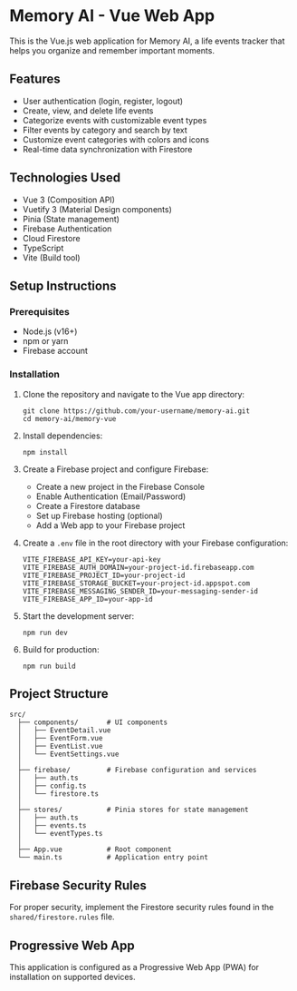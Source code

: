 # Memory AI - Vue Web App

This is the Vue.js web application for Memory AI, a life events tracker that helps you organize and remember important moments.

## Features

- User authentication (login, register, logout)
- Create, view, and delete life events
- Categorize events with customizable event types
- Filter events by category and search by text
- Customize event categories with colors and icons
- Real-time data synchronization with Firestore

## Technologies Used

- Vue 3 (Composition API)
- Vuetify 3 (Material Design components)
- Pinia (State management)
- Firebase Authentication
- Cloud Firestore
- TypeScript
- Vite (Build tool)

## Setup Instructions

### Prerequisites

- Node.js (v16+)
- npm or yarn
- Firebase account

### Installation

1. Clone the repository and navigate to the Vue app directory:
   ```
   git clone https://github.com/your-username/memory-ai.git
   cd memory-ai/memory-vue
   ```

2. Install dependencies:
   ```
   npm install
   ```

3. Create a Firebase project and configure Firebase:
   - Create a new project in the Firebase Console
   - Enable Authentication (Email/Password)
   - Create a Firestore database
   - Set up Firebase hosting (optional)
   - Add a Web app to your Firebase project

4. Create a `.env` file in the root directory with your Firebase configuration:
   ```
   VITE_FIREBASE_API_KEY=your-api-key
   VITE_FIREBASE_AUTH_DOMAIN=your-project-id.firebaseapp.com
   VITE_FIREBASE_PROJECT_ID=your-project-id
   VITE_FIREBASE_STORAGE_BUCKET=your-project-id.appspot.com
   VITE_FIREBASE_MESSAGING_SENDER_ID=your-messaging-sender-id
   VITE_FIREBASE_APP_ID=your-app-id
   ```

5. Start the development server:
   ```
   npm run dev
   ```

6. Build for production:
   ```
   npm run build
   ```

## Project Structure

```
src/
  ├── components/       # UI components
  │   ├── EventDetail.vue
  │   ├── EventForm.vue
  │   ├── EventList.vue
  │   └── EventSettings.vue
  │
  ├── firebase/         # Firebase configuration and services
  │   ├── auth.ts
  │   ├── config.ts
  │   └── firestore.ts
  │
  ├── stores/           # Pinia stores for state management
  │   ├── auth.ts
  │   ├── events.ts
  │   └── eventTypes.ts
  │
  ├── App.vue           # Root component
  └── main.ts           # Application entry point
```

## Firebase Security Rules

For proper security, implement the Firestore security rules found in the `shared/firestore.rules` file.

## Progressive Web App

This application is configured as a Progressive Web App (PWA) for installation on supported devices.